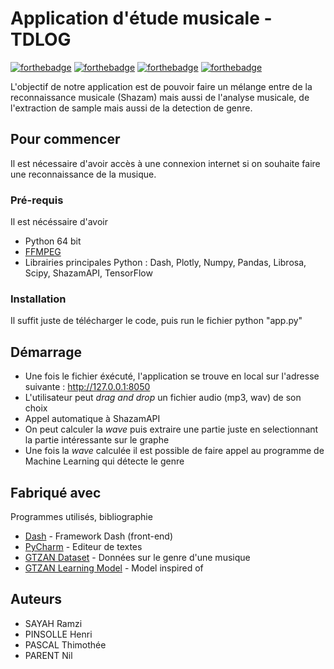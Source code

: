 # Application d'étude musicale - TDLOG


[![forthebadge](https://img.shields.io/badge/Python-3.8-blue)](https://www.python.org/downloads/)  [![forthebadge](https://img.shields.io/badge/Numpy-1.18.5-brightgreen)](https://numpy.org) [![forthebadge](https://img.shields.io/badge/Librosa-0.8.1-brightgreen)](https://librosa.org/doc/main/index.html) [![forthebadge](https://img.shields.io/badge/TensorFlow-2.7.0-brightgreen)](https://www.tensorflow.org/?hl=fr)

L'objectif de notre application est de pouvoir faire un mélange entre de la reconnaissance musicale (Shazam) mais aussi de l'analyse musicale, de l'extraction de sample mais aussi de la detection de genre. 

## Pour commencer

Il est nécessaire d'avoir accès à une connexion internet si on souhaite faire une reconnaissance de la musique.

### Pré-requis

Il est nécéssaire d'avoir 

- Python 64 bit  
- [FFMPEG](https://www.ffmpeg.org)
- Librairies principales Python : Dash, Plotly, Numpy, Pandas, Librosa, Scipy, ShazamAPI, TensorFlow


### Installation

Il suffit juste de télécharger le code, puis run le fichier python "app.py"


## Démarrage

* Une fois le fichier éxécuté, l'application se trouve en local sur l'adresse suivante : http://127.0.0.1:8050
* L'utilisateur peut _drag and drop_ un fichier audio (mp3, wav) de son choix
* Appel automatique à ShazamAPI
* On peut calculer la _wave_ puis extraire une partie juste en selectionnant la partie intéressante sur le graphe
* Une fois la _wave_ calculée il est possible de faire appel au programme de Machine Learning qui détecte le genre 


## Fabriqué avec
Programmes utilisés, bibliographie

* [Dash](https://dash.plotly.com/introduction) - Framework Dash (front-end)
* [PyCharm](https://www.jetbrains.com/fr-fr/pycharm/) - Editeur de textes
* [GTZAN Dataset](https://www.kaggle.com/andradaolteanu/gtzan-dataset-music-genre-classification) - Données sur le genre d'une musique
* [GTZAN Learning Model](https://www.kaggle.com/imsparsh/gtzan-genre-classification-deep-learning-val-92-4) - Model inspired of




## Auteurs
* SAYAH Ramzi 
* PINSOLLE Henri
* PASCAL Thimothée
* PARENT Nil



